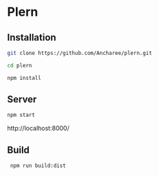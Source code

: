 # Plern

## Installation

```bash
git clone https://github.com/Ancharee/plern.git
 ```

 ```bash
cd plern
 ```

 ```bash
npm install
 ```

 ## Server

 ```bash
 npm start
 ```

http://localhost:8000/

## Build

```bash
 npm run build:dist
 ```
